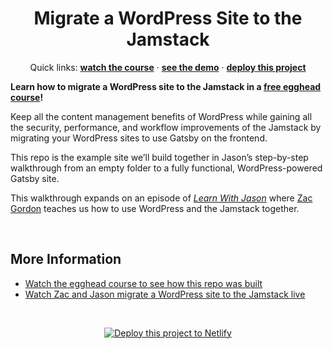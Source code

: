 <h1 align="center">
  Migrate a WordPress Site to the Jamstack
</h1>
<p align="center">
  Quick links: 
  <a href="https://jason.af/egghead/wp-jamstack"><strong>watch the course</strong></a> · 
  <a href="https://egghead-jamstack-wordpress.netlify.com"><strong>see the demo</strong></a> · 
  <a href="https://app.netlify.com/start/deploy?repository=https://github.com/jlengstorf/egghead-wordpress-jamstack&utm_source=egghead&utm_medium=gh-wp-jamstack-jl&utm_campaign=devex"><strong>deploy this project</strong></a>
</p>

**Learn how to migrate a WordPress site to the Jamstack in a [free egghead course][course]!**

Keep all the content management benefits of WordPress while gaining all the security, performance, and workflow improvements of the Jamstack by migrating your WordPress sites to use Gatsby on the frontend.

This repo is the example site we’ll build together in Jason’s step-by-step walkthrough from an empty folder to a fully functional, WordPress-powered Gatsby site.

This walkthrough expands on an episode of [_Learn With Jason_](https://www.learnwithjason.dev) where [Zac Gordon](https://twitter.com/zgordon) teaches us how to use WordPress and the Jamstack together.

&nbsp;

## More Information

- [Watch the egghead course to see how this repo was built][course]
- [Watch Zac and Jason migrate a WordPress site to the Jamstack live][episode]

&nbsp;

<p align="center">
  <a href="https://app.netlify.com/start/deploy?repository=https://github.com/jlengstorf/egghead-wordpress-jamstack&utm_source=learnwithjason&utm_medium=github&utm_campaign=devex">
    <img src="https://www.netlify.com/img/deploy/button.svg" alt="Deploy this project to Netlify" />
  </a>
</p>

[course]: https://jason.af/egghead/wp-jamstack
[episode]: https://www.learnwithjason.dev/use-gatsby-wordpress-for-dynamic-sites

